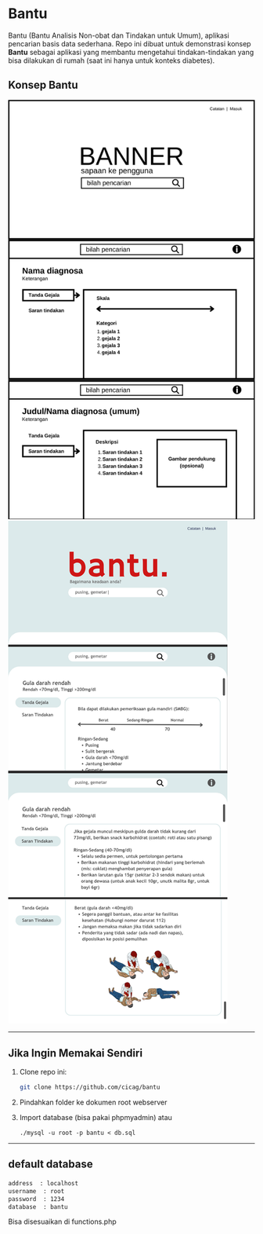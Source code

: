 # Bantu
Bantu (Bantu Analisis Non-obat dan Tindakan untuk Umum), aplikasi pencarian basis data sederhana. Repo ini dibuat untuk demonstrasi konsep **Bantu** sebagai aplikasi yang membantu mengetahui tindakan-tindakan yang bisa dilakukan di rumah (saat ini hanya untuk konteks diabetes).

## Konsep Bantu
![Gambar 1](images/1.png)  
![Gambar 2](images/2.png)

---

## Jika Ingin Memakai Sendiri
1. Clone repo ini:
   
   ```bash
   git clone https://github.com/cicag/bantu
   ```
3. Pindahkan folder ke dokumen root webserver
4. Import database (bisa pakai phpmyadmin) atau
   
   ```
   ./mysql -u root -p bantu < db.sql
   ```
---
## default database
```
address  : localhost
username  : root
password  : 1234
database  : bantu
```
Bisa disesuaikan di functions.php
